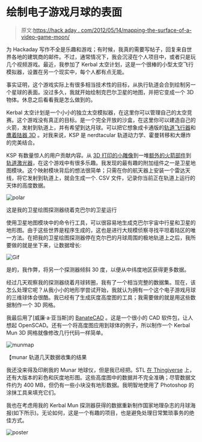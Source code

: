 # 绘制电子游戏月球的表面

> 原文:[https://hack aday . com/2012/05/14/mapping-the-surface-of-a-video-game-moon/](https://hackaday.com/2012/05/14/mapping-the-surface-of-a-video-game-moon/)

为 Hackaday 写作不全是乐趣和游戏；有时候，我真的需要写帖子，回复来自世界各地的建筑商的邮件。不过，通常情况下，我会沉浸在个人项目中，或者只是玩几个视频游戏。最近，我参加了 Kerbal 太空计划，这是一个很棒的小型太空飞行模拟器，设置在另一个现实中，每个人都有点无能。

事实证明，这个游戏实际上有很多相当技术性的目标，从执行轨道会合到绘制另一个星球的表面。没过多久，我就开始绘制克巴尔卫星的地图，并把它变成一个 3D 物体。休息之后看看我是怎么做到的。

Kerbal 太空计划是一个小小的独立太空模拟器，在这里你可以管理自己的太空竞赛。这个游戏没有真正的目标。是一个完全开放的沙盒，在这里你可以建造自己的火箭，发射到轨道上，并有希望到达月球。可以把它想象成卡通版的[轨道飞行器](http://orbit.medphys.ucl.ac.uk/)和[鹰着陆器 3D](http://eaglelander3d.com/) 。对我来说，KSP 是 nerdtacular 轨道动力学、霍曼转移和大爆炸的完美结合。

KSP 有数量惊人的用户贡献内容。从 [3D 打印的小雕像](http://kerbalspaceprogram.com/forum/index.php?topic=11954.0)到一堆[额外的火箭部件](http://kerbalspaceprogram.com/forum/index.php?topic=4180.0)到[轨道激光器](http://kerbalspaceprogram.com/forum/index.php?topic=6452)，在这个游戏中有很多乐趣。我发现的最有趣的附加组件之一是卫星地图模块。这个映射模块背后的想法很简单；只需在你的航天器上安装一个雷达天线，将它发射到轨道上，就会生成一个. CSV 文件，记录你当前正在轨道上运行的天体的高度数据。

![](../Images/549ea1ea170d4865c0c787f1aea58298.png "polar")

这是我的卫星绘图探测器绕着克巴尔的卫星运行

使用卫星地图模块中的命令行工具，可以很容易地生成克巴尔宇宙中行星和卫星的地形图。由于这些世界是程序生成的，这也是进行大规模侦察寻找平坦着陆区的唯一方法。在把我的卫星绘图探测器停在克尔巴的月球周围的极地轨道上之后，我所要做的就是坐下来，让数据增长:

![](../Images/0727f16b841b4c26bca92b62c14eedd6.png "Gif")

是的，我作弊，将另一个探测器倾斜 30 度，以便从中纬度地区获得更多数据。

经过几天观察我的探测器绕着月球转圈，我有了一个相当完整的数据集。现在，该怎么处理它呢？从我小小的地形学尝试开始，我就认为拥有一个这个电子游戏月球的三维球体会很酷。我已经有了生成灰度高度图的工具；我需要做的就是用这些数据制作一个 3D 网格。

我最后用了[威廉·a·亚当斯]的 [BanateCAD](http://williamaadams.wordpress.com/banate-cad-documentation/) 。这是一个很小的 CAD 软件包，让人想起 OpenSCAD。还有一个将高度图应用到球体的例子，所以制作一个 Kerbal Mun 3D 网格就像修改几行代码一样简单。

![](../Images/7526c62fbf76286c2b28203c3df55a06.png "munmap")

【munar 轨道几天数据收集的结果

我还没来得及印刷我的 Munar 地球仪，但是我已经把。STL [在 Thingiverse](http://www.thingiverse.com/thing:23004) 上，还有大版本的彩色和灰度地形图。这些高度图中的数据并不完全准确；尽管数据文件约为 400 MB，但仍有一些小块没有地形数据。我明智地使用了 Photoshop 的涂抹工具来填充它们。

我也在考虑用我的 Kerbal Mun 探测器获得的数据重新制作国家地理杂志的月球海报(如下所示)。无论如何，这是一个有趣的项目，也是避免处理日常繁琐事务的绝佳方式。

![](../Images/4c3b7da2dd6c03e6c48a8c62a77685f3.png "poster")